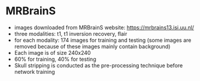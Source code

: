 # MRBrainS

- images downloaded from MRBrainS website: https://mrbrains13.isi.uu.nl/
- three modalities: t1, t1 inversion recovery, flair
- for each modality: 174 images for training and testing (some images are removed because of these images mainly contain background)
- Each image is of size 240x240
- 60% for training, 40% for testing
- Skull stripping is conducted as the pre-processing technique before network training